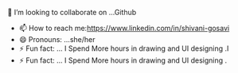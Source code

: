  👯 I’m looking to collaborate on ...Github
- 📫 How to reach me:https://www.linkedin.com/in/shivani-gosavi
- 😄 Pronouns: ...she/her
- ⚡ Fun fact: ... I Spend More hours in drawing and UI designing .I 
- ⚡ Fun fact: ... I Spend More hours in drawing and UI designing .
